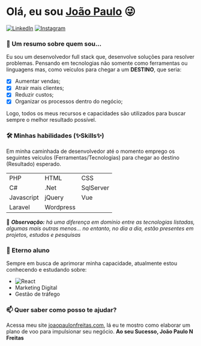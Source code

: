 # Olá, eu sou [João Paulo](https://joaopaulonfreitas.com) 😜️

[![LinkedIn](https://img.shields.io/badge/joaopaulonfreitas-%230077B5.svg?style=for-the-badge&logo=linkedin&logoColor=white)](https://linkedin.com/in/joaopaulonfreitas)
[![Instagram](https://img.shields.io/badge/joaopaulonfreitas-%23E4405F.svg?style=for-the-badge&logo=Instagram&logoColor=white)](https://www.instagram.com/joaopaulonfreitas)
### 🚀 Um resumo sobre quem sou...

Eu sou um desenvolvedor full stack que, desenvolve soluções para resolver problemas. Pensando em tecnologias não somente como ferramentas ou linguagens mas, como veículos para chegar a um **DESTINO**, que seria:

- [x] Aumentar vendas;
- [x] Atrair mais clientes;
- [x] Reduzir custos;
- [x] Organizar os processos dentro do negócio;

Logo, todos os meus recursos e capacidades são utilizados para buscar sempre o melhor resultado possível.

### 🛠 Minhas habilidades (✨Skills✨)

Em minha caminhada de desenvolvedor até o momento emprego os seguintes veículos (Ferramentas/Tecnologias) para chegar ao destino (Resultado) esperado.

<table width="100">
    <tr>
      <td>PHP</td>
      <td>HTML</td>
      <td>CSS</td>
    </tr>    
    <tr>
      <td>C#</td>
      <td>.Net</td>
      <td>SqlServer</td>
    </tr>
    <tr>
      <td>Javascript</td>
      <td>jQuery</td>
      <td>Vue</td>
    </tr>
    <tr>
      <td>Laravel</td>
      <td>Wordpress</td>
    </tr>
</table>

<!--
![PHP](https://img.shields.io/badge/php-%23777BB4.svg?style=for-the-badge&logo=php&logoColor=white)
![C#](https://img.shields.io/badge/c%23-%23239120.svg?style=for-the-badge&logo=c-sharp&logoColor=white)
![.Net](https://img.shields.io/badge/.NET-5C2D91?style=for-the-badge&logo=.net&logoColor=white)
![HTML5](https://img.shields.io/badge/html5-%23E34F26.svg?style=for-the-badge&logo=html5&logoColor=white)
![CSS3](https://img.shields.io/badge/css3-%231572B6.svg?style=for-the-badge&logo=css3&logoColor=white)
![JavaScript](https://img.shields.io/badge/javascript-%23323330.svg?style=for-the-badge&logo=javascript&logoColor=%23F7DF1E)
![jQuery](https://img.shields.io/badge/jquery-%230769AD.svg?style=for-the-badge&logo=jquery&logoColor=white)
![Bootstrap](https://img.shields.io/badge/bootstrap-%23563D7C.svg?style=for-the-badge&logo=bootstrap&logoColor=white)
![AlpineJS](https://img.shields.io/badge/AlpineJS-8BC0D0?style=for-the-badge&logo=alpine.js&logoColor=black)
![Vue.js](https://img.shields.io/badge/vuejs-%2335495e.svg?style=for-the-badge&logo=vuedotjs&logoColor=%234FC08D)
![Webpack](https://img.shields.io/badge/webpack-%238DD6F9.svg?style=for-the-badge&logo=webpack&logoColor=black)
![SASS](https://img.shields.io/badge/SASS-hotpink.svg?style=for-the-badge&logo=SASS&logoColor=white)
![Docker](https://img.shields.io/badge/docker-%230db7ed.svg?style=for-the-badge&logo=docker&logoColor=white)
![MySQL](https://img.shields.io/badge/mysql-%2300f.svg?style=for-the-badge&logo=mysql&logoColor=white)
![MariaDB](https://img.shields.io/badge/MariaDB-003545?style=for-the-badge&logo=mariadb&logoColor=white)
![SQLite](https://img.shields.io/badge/sqlite-%2307405e.svg?style=for-the-badge&logo=sqlite&logoColor=white)
![MicrosoftSQLServer](https://img.shields.io/badge/Microsoft%20SQL%20Sever-CC2927?style=for-the-badge&logo=microsoft%20sql%20server&logoColor=white)
![Laravel](https://img.shields.io/badge/laravel-%23FF2D20.svg?style=for-the-badge&logo=laravel&logoColor=white)
![WordPress](https://img.shields.io/badge/WordPress-%23117AC9.svg?style=for-the-badge&logo=WordPress&logoColor=white)
-->

💬 _**Observação:** há uma diferença em domínio entre as tecnologias listadas, algumas mais outras menos... no entanto, no dia a dia, estão presentes em projetos, estudos e pesquisas_


### 🔭 Eterno aluno

Sempre em busca de aprimorar minha capacidade, atualmente estou conhecendo e estudando sobre: 

- ![React](https://img.shields.io/badge/react-%2320232a.svg?style=for-the-badge&logo=react&logoColor=%2361DAFB)
- Marketing Digital
- Gestão de tráfego

### 📫 Quer saber como posso te ajudar?

Acessa meu site [joaopaulonfreitas.com](https://joaopaulonfreitas.com), lá eu te mostro como elaborar um plano de voo para impulsionar seu negócio. 
**Ao seu Sucesso, 
João Paulo N Freitas**

<!--
**joaopaulonfreitas/joaopaulonfreitas** is a ✨ _special_ ✨ repository because its `README.md` (this file) appears on your GitHub profile.

Here are some ideas to get you started:

- 🔭 I’m currently working on ...
- 🌱 I’m currently learning ...
- 👯 I’m looking to collaborate on ...
- 🤔 I’m looking for help with ...
- 💬 Ask me about ...
- 📫 How to reach me: ...
- 😄 Pronouns: ...
- ⚡ Fun fact: ...

![NodeJS](https://img.shields.io/badge/node.js-%2343853D.svg?style=for-the-badge&logo=node.js&logoColor=white)
![NPM](https://img.shields.io/badge/NPM-%23000000.svg?style=for-the-badge&logo=npm&logoColor=white)
![Angular](https://img.shields.io/badge/angular-%23DD0031.svg?style=for-the-badge&logo=angular&logoColor=white)

<img width='100%' src="https://github-readme-stats.vercel.app/api/top-langs/?username=joaopaulonfreitas" />

-->
